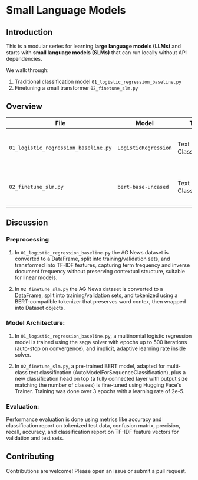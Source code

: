 # Small Language Models

## Introduction
 
This is a modular series for learning **large language models (LLMs)** and starts with **small language models (SLMs)** that can run locally without API dependencies.

We walk through:

1. Traditional classification model `01_logistic_regression_baseline.py`
2. Finetuning a small transformer `02_finetune_slm.py`


## Overview 

| **File** | **Model** | **Task** | **Dataset** | **Framework** |
|----------|-------|-------|-------|-------|
| `01_logistic_regression_baseline.py` | `LogisticRegression` | Text Classification | AG News (4 categories, 127,600 rows)| Scikit-learn (for classical ML) |
| `02_finetune_slm.py` | `bert-base-uncased` | Text Classification | AG News (4 categories, 127,600 rows)| Hugging Face Transformers |


## Discussion

### Preprocessing 

1. In `01_logistic_regression_baseline.py` the AG News dataset is converted to a DataFrame, split into training/validation sets, and transformed into TF-IDF features, capturing term frequency and inverse document frequency without preserving contextual structure, suitable for linear models.

2. In `02_finetune_slm.py` the AG News dataset is converted to a DataFrame, split into training/validation sets, and tokenized using a BERT-compatible tokenizer that preserves word contex, then wrapped into Dataset objects.

### Model Architecture:
1. In `01_logistic_regression_baseline.py`, a multinomial logistic regression model is trained using the saga solver with epochs up to 500 iterations (auto-stop on convergence), and implicit, adaptive learning rate inside solver.
 
2. In `02_finetune_slm.py`, a pre-trained BERT model, adapted for multi-class text classification (AutoModelForSequenceClassification), plus a new classification head on top (a fully connected layer with output size matching the number of classes) is fine-tuned using Hugging Face's Trainer. Training was done over 3 epochs with a learning rate of 2e-5.

### Evaluation:
Performance evaluation is done using metrics like accuracy and classification report on tokenized test data, confusion matrix, precision, recall, accuracy, and classification report on TF-IDF feature vectors for validation and test sets.


## Contributing
Contributions are welcome! Please open an issue or submit a pull request.

